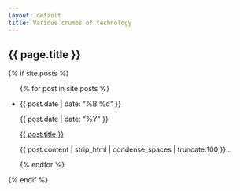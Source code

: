 ```yaml
---
layout: default
title: Various crumbs of technology
---
```


  <h2 class="section-header">{{ page.title }}</h2>
  {% if site.posts %}
  <ul class="posts">
    {% for post in site.posts %}
      <li>
        <div class="date-wrapper">
        <div class="date">
      		<p class="day">
		  	  {{ post.date | date: "%B %d" }}
			    </p>
			    <p class="year">
			    {{ post.date | date: "%Y" }}
			    </p>
         </div> 
         </div>
         <div class="post-blurb"> <a href="{{ post.url }}">{{ post.title }}</a> 
            <p class="post-description">
              {{ post.content | strip_html | condense_spaces | truncate:100 }}...
            </p> 
         </div>
     </li>
    {% endfor %}
  </ul>
  {% endif %} 
